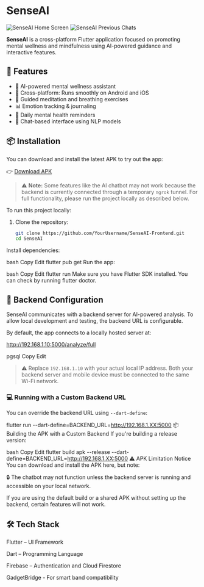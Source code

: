 # SenseAI
![SenseAI Home Screen]()
![SenseAI Previous Chats](https://example.com/images/home_screen.png)


**SenseAI** is a cross-platform Flutter application focused on promoting mental wellness and mindfulness using AI-powered guidance and interactive features.

## 🌟 Features

- 🧠 AI-powered mental wellness assistant  
- 📱 Cross-platform: Runs smoothly on Android and iOS  
- 🧘 Guided meditation and breathing exercises  
- 📊 Emotion tracking & journaling  
- 🔔 Daily mental health reminders  
- 💬 Chat-based interface using NLP models  

## 📦 Installation

You can download and install the latest APK to try out the app:

👉 [Download APK](https://yourlink.com/senseai-latest.apk)

> ⚠️ **Note:** Some features like the AI chatbot may not work because the backend is currently connected through a temporary `ngrok` tunnel. For full functionality, please run the project locally as described below.


To run this project locally:

1. Clone the repository:
   ```bash
   git clone https://github.com/YourUsername/SenseAI-Frontend.git
   cd SenseAI
Install dependencies:

bash
Copy
Edit
flutter pub get
Run the app:

bash
Copy
Edit
flutter run
Make sure you have Flutter SDK installed. You can check by running flutter doctor.

## 🔧 Backend Configuration

SenseAI communicates with a backend server for AI-powered analysis. To allow local development and testing, the backend URL is configurable.

By default, the app connects to a locally hosted server at:

http://192.168.1.10:5000/analyze/full

pgsql
Copy
Edit

> ⚠️ Replace `192.168.1.10` with your actual local IP address. Both your backend server and mobile device must be connected to the same Wi-Fi network.

### 💻 Running with a Custom Backend URL

You can override the backend URL using `--dart-define`:

flutter run --dart-define=BACKEND_URL=http://192.168.1.XX:5000
📦 Building the APK with a Custom Backend
If you're building a release version:

bash
Copy
Edit
flutter build apk --release --dart-define=BACKEND_URL=http://192.168.1.XX:5000
⚠️ APK Limitation Notice
You can download and install the APK here, but note:

🔒 The chatbot may not function unless the backend server is running and accessible on your local network.

If you are using the default build or a shared APK without setting up the backend, certain features will not work.



## 🛠 Tech Stack
Flutter – UI Framework

Dart – Programming Language

Firebase – Authentication and Cloud Firestore

GadgetBridge - For smart band compatibility
